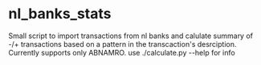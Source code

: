 nl_banks_stats
==============

Small script to import transactions from nl banks and calulate summary of -/+ 
transactions based on a pattern in the transcaction's desrciption.
Currently supports only ABNAMRO.
use ./calculate.py --help for info

